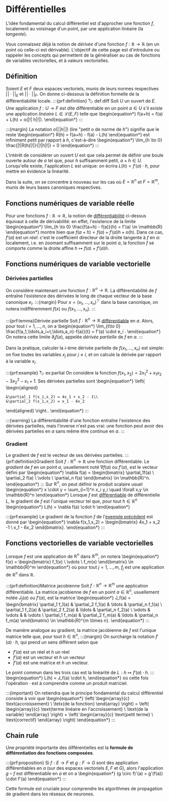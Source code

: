 # Différentielles

L'idée fondamental du calcul différentiel est d'approcher une fonction $f$, localement au voisinage d'un point, par une application linéaire (la *tangente*).

Vous connaissez déjà la notion de *dérivée* d'une fonction $f:\mathbb{R} \to \mathbb{R}$ (en un point où celle-ci est dérivable). L'objectif de cette page est d'introduire ou rappeler les concepts qui permettent de la généraliser au cas de fonctions de variables vectorielles, et à valeurs vectorielles.

## Définition

Soient $E$ et $F$ deux espaces vectoriels, munis de leurs normes respectives $|\!| \cdot |\!|_E$ et $|\!| \cdot |\!|_F$. On donne ci-dessous la définition formelle de la différentiabilité locale.
:::{prf:definition}
:label: def:diff
Soit $U$ un ouvert de $E$. Une application $f:U \to F$ est dite différentiable en un point $a \in U$ s'il existe une application *linéaire* $L \in \mathcal{L}(E,F)$ telle que
\begin{equation*}
    f(a+h) = f(a) + L(h) + o(|\!| h|\!|).
\end{equation*}
:::

:::{margin}
La notation $o(|\!|h|\!|)$ (lire "petit o de norme de $h$") signifie que le reste
\begin{equation*}
    R(h) = f(a+h) - f(a) - L(h)
\end{equation*}
est infiniment petit par rapport à $h$, c'est-à-dire
\begin{equation*}
    \lim_{h \to 0} \frac{|\!|R(h)|\!|}{|\!|h|\!|} = 0
\end{equation*}
:::

L'intérêt de considérer un ouvert $U$ est que cela permet de définir une boule ouverte autour de $a$ tel que, pour $h$ suffisamment petit, $a+h \in U$. Lorsqu'elle existe, l'application $L$ est unique: on écrira $L(h) = f'(a) \cdot h$, pour mettre en évidence la linéarité.

Dans la suite, on se concentre à nouveau sur les cas où $E = \mathbb{R}^n$ et $F = \mathbb{R}^m$, munis de leurs bases canoniques respectives.

## Fonctions numériques de variable réelle

Pour une fonctions $f : \mathbb{R} \to \mathbb{R}$, la notion de [différentiabilité](#def:diff) ci-dessus équivaut à celle de dérivabilité: en effet, l'existence de la limite
\begin{equation*}
    \lim_{h \to 0} \frac{f(a+h) - f(a)}{h} = f'(a) \in \mathbb{R}
\end{equation*}
montre bien que $f(a+h) = f(a) + f'(a)h + o(h)$. Dans ce cas, $f'(a)$ est un *réel*: c'est le coefficient directeur de la droite tangente à $f$ en $a$: localement, i.e. en zoomant suffisamment sur le point $a$, la fonction $f$ se comporte comme la droite affine $h \mapsto f(a) + f'(a)h$.

## Fonctions numériques de variable vectorielle

### Dérivées partielles
On considère maintenant une fonction $f:\mathbb{R}^n \to \mathbb{R}$. La différentiabilité de $f$ entraîne l'existence des dérivées le long de chaque vecteur de la base canonique $e_i$.
:::{margin}
Pour $x = (x_1,\ldots,x_n)^\top$ dans la base canonique, on notera indifféremment $f(x)$ ou $f(x_1,\ldots,x_n)$. 
:::

:::{prf:lemma}Dérivée partielle
Soit $f:\mathbb{R}^n\to\mathbb{R}$ [différentiable](#def:diff) en $a$. Alors, pour tout $i=1,\ldots,n$, on a 
\begin{equation*}
    \lim_{t\to 0} \frac{f(a_1,\ldots,a_i+t,\ldots,a_n)-f(a)}{t} = f'(a) \cdot e_i .
\end{equation*}
On notera cette limite $\partial_i f(a)$, appelée *dérivée partielle* de $f$ en $a$.
:::

Dans la pratique, calculer la $i$-ème dérivée partielle de $f(x_1,\ldots,x_n)$ est simple: on fixe toutes les variables $x_j$ pour $j\neq i$, et on calcule la dérivée par rapport à la variable $x_i$.

:::{prf:example}
:label: ex:partial
On considère la fonction $f(x_1,x_2) = 2x_1^2 + x_1x_2 - 3x_2^2 - x_1 + 1$. Ses dérivées partielles sont
\begin{equation*}
\left\{
\begin{aligned}

    &\partial_1 f(x_1,x_2) = 4x_1 + x_2 - 1\\
    &\partial_2 f(x_1,x_2) = x_1 - 6x_2

\end{aligned}
\right..
\end{equation*}
:::

:::{warning}
La différentiabilité d'une fonction entraîne l'existence des dérivées partielles, mais l'inverse n'est pas vrai: une fonction peut avoir des dérivées partielles en $a$ sans même être continue en $a$.
:::


### Gradient

Le gradient de $f$ est le vecteur de ses dérivées partielles.
:::{prf:definition}Gradient
Soit $f:\mathbb{R}^n \to \mathbb{R}$ une fonction différentiable. Le *gradient* de $f$ en un point $a$, usuellement noté $\nabla f(a)$ ou $f'(a)$, est le vecteur défini par
\begin{equation*}
    \nabla f(a) = \begin{bmatrix} \partial_1f(a) \\ \partial_2 f(a) \\ \vdots \\ \partial_n f(a) \end{bmatrix} \in \mathbb{R}^n.
\end{equation*}
:::
Sur $\mathbb{R}^n$, on peut définir le produit scalaire usuel
\begin{equation*}
    x \cdot y = \sum_{i=1}^n x_i y_i \quad \forall x,y \in \mathbb{R}^n
\end{equation*}
Lorsque $f$ est [différentiable](#def:diff) de différentielle $L$, le gradient de $f$ est l'unique vecteur tel que, pour tout $h \in \mathbb{R}^n$
\begin{equation*}
    L(h) = \nabla f(a) \cdot h
\end{equation*}

:::{prf:example}
Le gradient de la fonction $f$ de l'[exemple précédent](#ex:partial) est donné par
\begin{equation*}
    \nabla f(x_1,x_2) = \begin{bmatrix} 4x_1 + x_2 -1 \\ x_1 - 6x_2 \end{bmatrix}.
\end{equation*}
:::


## Fonctions vectorielles de variable vectorielles

Lorsque $f$ est une application de $\mathbb{R}^n$ dans $\mathbb{R}^m$, on notera
\begin{equation*}
    f(x) = \begin{bmatrix} f_1(x) \\ \vdots \\ f_m(x) \end{bmatrix} \in \mathbb{R}^m
\end{equation*}
où pour tout $j=1,\ldots,m$, $f_j$ est une application de $\mathbb{R}^n$ dans $\mathbb{R}$.

:::{prf:definition}Matrice jacobienne
Soit $f:\mathbb{R}^n \to \mathbb{R}^m$ une application différentiable. La matrice jacobienne de $f$ en un point $a \in \mathbb{R}^n$, usuellement notée $J_f(a)$ ou $f'(a)$, est la matrice
\begin{equation*}
    J_f(a) = 
    \begin{bmatrix} 
        \partial_1 f_1(a) & \partial_2 f_1(a) & \ldots & \partial_n f_1(a) \\
        \partial_1 f_2(a) & \partial_2 f_2(a) & \ldots & \partial_n f_2(a) \\
        \vdots & \vdots & & \vdots \\
        \partial_1 f_m(a) & \partial_2 f_m(a) & \ldots & \partial_n f_m(a)
    \end{bmatrix} \in \mathbb{R}^{m \times n}.
\end{equation*}
:::

De manière analogue au gradient, la matrice jacobienne de $f$ est l'unique matrice telle que, pour tout $h \in \mathbb{R}^n$,
:::{margin}
On surcharge la notation $f'(a) \cdot h$, qui prend un sens différent selon que
- $f'(a)$ est un réel et $h$ un réel
- $f'(a)$ est un vecteur et $h$ un vecteur
- $f'(a)$ est une matrice et $h$ un vecteur.

Le point commun dans les trois cas est la linéarité de $L:h\mapsto f'(a) \cdot h$.
:::
\begin{equation*}
    L(h) = J_f(a) \cdot h,
\end{equation*}
où cette fois l'opération $\cdot$ est à comprendre comme un produit matriciel.

:::{important}
On retiendra que le principe fondamental du calcul différentiel consiste à voir que
\begin{equation*}
    \left( \begin{array}{c} \text{accroissement} \\ \tetx{de la fonction} \end{array} \right)
    =
    \left( \begin{array}{c} \text{terme linéaire en l'accroissement} \\ \text{de la variable} \end{array} \right)
    +
    \left( \begin{array}{c} \text{petit terme} \\ \text{correctif} \end{array} \right)
\end{equation*}
:::

## Chain rule

Une propriété importante des différentielles est la **formule de différentiation des fonctions composées**.

:::{prf:proposition}
Si $f : E \to F$ et $g : F \to G$ sont des application différentiables en $a$ (sur des espaces vectoriels $E, F$ et $G$), alors l'application $g \circ f$ est différentiable en $a$ et on a
\begin{equation*}
    (g \circ f)'(a) = g'(f(a)) \cdot f'(a)
\end{equation*}
:::

Cette formule est cruciale pour comprendre les algorithmes de propagation de gradient dans les réseaux de neurones.
